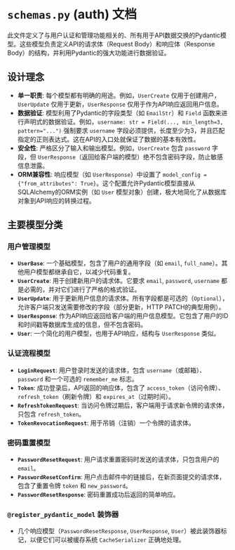 # `schemas.py` (auth) 文档

此文件定义了与用户认证和管理功能相关的、所有用于API数据交换的Pydantic模型。这些模型负责定义API的请求体（Request Body）和响应体（Response Body）的结构，并利用Pydantic的强大功能进行数据验证。

## 设计理念

- **单一职责**: 每个模型都有明确的用途。例如，`UserCreate` 仅用于创建用户，`UserUpdate` 仅用于更新，`UserResponse` 仅用于作为API响应返回用户信息。
- **数据验证**: 模型利用了Pydantic的字段类型（如 `EmailStr`）和 `Field` 函数来进行声明式的数据验证。例如，`username: str = Field(..., min_length=3, pattern="...")` 强制要求 `username` 字段必须提供，长度至少为3，并且匹配指定的正则表达式。这在API的入口处就保证了数据的基本有效性。
- **安全性**: 严格区分了输入和输出模型。例如，`UserCreate` 包含 `password` 字段，但 `UserResponse`（返回给客户端的模型）绝不包含密码字段，防止敏感信息泄露。
- **ORM兼容性**: 响应模型（如 `UserResponse`）中设置了 `model_config = {"from_attributes": True}`。这个配置允许Pydantic模型直接从SQLAlchemy的ORM实例（如 `User` 模型对象）创建，极大地简化了从数据库对象到API响应的转换过程。

## 主要模型分类

### 用户管理模型
- **`UserBase`**: 一个基础模型，包含了用户的通用字段（如 `email`, `full_name`）。其他用户模型都继承自它，以减少代码重复。
- **`UserCreate`**: 用于创建新用户的请求体。它要求 `email`, `password`, `username` 都是必需的，并对它们进行了严格的格式验证。
- **`UserUpdate`**: 用于更新用户信息的请求体。所有字段都是可选的（`Optional`），允许客户端只发送需要修改的字段（部分更新，HTTP PATCH的典型用例）。
- **`UserResponse`**: 作为API响应返回给客户端的用户信息模型。它包含了用户的ID和时间戳等数据库生成的信息，但不包含密码。
- **`User`**: 一个简化的用户模型，也用于API响应，结构与 `UserResponse` 类似。

### 认证流程模型
- **`LoginRequest`**: 用户登录时发送的请求体，包含 `username`（或邮箱）、`password` 和一个可选的 `remember_me` 标志。
- **`Token`**: 成功登录后，API返回的响应体，包含了 `access_token`（访问令牌）、`refresh_token`（刷新令牌）和 `expires_at`（过期时间）。
- **`RefreshTokenRequest`**: 当访问令牌过期后，客户端用于请求新令牌的请求体，只包含 `refresh_token`。
- **`TokenRevocationRequest`**: 用于吊销（注销）一个令牌的请求体。

### 密码重置模型
- **`PasswordResetRequest`**: 用户请求重置密码时发送的请求体，只包含用户的 `email`。
- **`PasswordResetConfirm`**: 用户点击邮件中的链接后，在新页面提交的请求体，包含了重置令牌 `token` 和 `new_password`。
- **`PasswordResetResponse`**: 密码重置成功后返回的简单响应。

### `@register_pydantic_model` 装饰器
- 几个响应模型（`PasswordResetResponse`, `UserResponse`, `User`）被此装饰器标记，以便它们可以被缓存系统 `CacheSerializer` 正确地处理。
